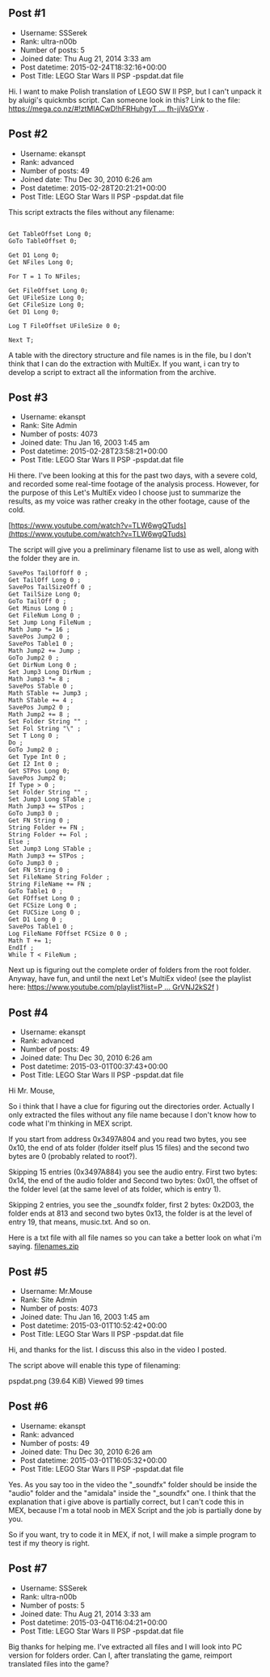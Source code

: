 ## Post #1
- Username: SSSerek
- Rank: ultra-n00b
- Number of posts: 5
- Joined date: Thu Aug 21, 2014 3:33 am
- Post datetime: 2015-02-24T18:32:16+00:00
- Post Title: LEGO Star Wars II PSP -pspdat.dat file

Hi. I want to make Polish translation of LEGO SW II PSP, but I can't unpack it by aluigi's quickmbs script. Can someone look in this? Link to the file: [https://mega.co.nz/#!ztMlACwD!hFRHuhgyT ... fh-jjVsGYw](https://mega.co.nz/#!ztMlACwD!hFRHuhgyTzRlELywFHYyvej5tJtQ8be03fh-jjVsGYw) .
## Post #2
- Username: ekanspt
- Rank: advanced
- Number of posts: 49
- Joined date: Thu Dec 30, 2010 6:26 am
- Post datetime: 2015-02-28T20:21:21+00:00
- Post Title: LEGO Star Wars II PSP -pspdat.dat file

This script extracts the files without any filename:

```

Get TableOffset Long 0;
GoTo TableOffset 0;

Get D1 Long 0;
Get NFiles Long 0;

For T = 1 To NFiles;

Get FileOffset Long 0;
Get UFileSize Long 0;
Get CFileSize Long 0;
Get D1 Long 0;

Log T FileOffset UFileSize 0 0;

Next T;

```


A table with the directory structure and file names is in the file, bu I don't think that I can do the extraction with MultiEx. If you want, i can try to develop a script to extract all the information from the archive.
## Post #3
- Username: ekanspt
- Rank: Site Admin
- Number of posts: 4073
- Joined date: Thu Jan 16, 2003 1:45 am
- Post datetime: 2015-02-28T23:58:21+00:00
- Post Title: LEGO Star Wars II PSP -pspdat.dat file

Hi there. I've been looking at this for the past two days, with a severe cold, and recorded some real-time footage of the analysis process. 
However, for the purpose of this Let's MultiEx video I choose just to summarize the results, as my voice was rather creaky in the other footage, cause of the cold. 

[https://www.youtube.com/watch?v=TLW6wgQTuds](https://www.youtube.com/watch?v=TLW6wgQTuds)


The script will give you a preliminary filename list to use as well, along with the folder they are in. 

```
SavePos TailOffOff 0 ;
Get TailOff Long 0 ;
SavePos TailSizeOff 0 ;
Get TailSize Long 0;
GoTo TailOff 0 ;
Get Minus Long 0 ;
Get FileNum Long 0 ;
Set Jump Long FileNum ;
Math Jump *= 16 ;
SavePos Jump2 0 ;
SavePos Table1 0 ;
Math Jump2 += Jump ;
GoTo Jump2 0 ;
Get DirNum Long 0 ;
Set Jump3 Long DirNum ;
Math Jump3 *= 8 ;
SavePos STable 0 ;
Math STable += Jump3 ;
Math STable += 4 ;
SavePos Jump2 0 ;
Math Jump2 += 8 ;
Set Folder String "" ;
Set Fol String "\" ;
Set T Long 0 ;
Do ; 
GoTo Jump2 0 ;
Get Type Int 0 ;
Get I2 Int 0 ;
Get STPos Long 0; 
SavePos Jump2 0;
If Type > 0 ;
Set Folder String "" ;
Set Jump3 Long STable ;
Math Jump3 += STPos ;
GoTo Jump3 0 ;
Get FN String 0 ;
String Folder += FN ;
String Folder += Fol ;
Else ;
Set Jump3 Long STable ;
Math Jump3 += STPos ;
GoTo Jump3 0 ;
Get FN String 0 ;
Set FileName String Folder ;
String FileName += FN ;
GoTo Table1 0 ;
Get FOffset Long 0 ;
Get FCSize Long 0 ;
Get FUCSize Long 0 ;
Get D1 Long 0 ;
SavePos Table1 0 ;
Log FileName FOffset FCSize 0 0 ;
Math T += 1; 
EndIf ; 
While T < FileNum ;

```


Next up is figuring out the complete order of folders from the root folder. Anyway, have fun, and until the next Let's MultiEx video! (see the playlist here: [https://www.youtube.com/playlist?list=P ... GrVNJ2kS2f](https://www.youtube.com/playlist?list=PLP26ZYnLb5EVqqBHDgltL6oGrVNJ2kS2f) )
## Post #4
- Username: ekanspt
- Rank: advanced
- Number of posts: 49
- Joined date: Thu Dec 30, 2010 6:26 am
- Post datetime: 2015-03-01T00:37:43+00:00
- Post Title: LEGO Star Wars II PSP -pspdat.dat file

Hi Mr. Mouse,

So i think that I have a clue for figuring out the directories order. Actually I only extracted the files without any file name because I don't know how to code what I'm thinking in MEX script.

If you start from address 0x3497A804 and you read two bytes, you see 0x10, the end of ats folder (folder itself plus 15 files) and the second two bytes are 0 (probably related to root?). 

Skipping 15 entries (0x3497A884) you see the audio entry. First two bytes: 0x14, the end of the audio folder and Second two bytes: 0x01, the offset of the folder level (at the same level of ats folder, which is entry 1).

Skipping 2 entries, you see the _soundfx folder, first 2 bytes: 0x2D03, the folder ends at 813 and second two bytes 0x13, the folder is at the level of entry 19, that means, music.txt. And so on.

Here is a txt file with all file names so you can take a better look on what i'm saying.
[filenames.zip](https://xentaxbackup.github.io/file/8774_filenames.zip)
## Post #5
- Username: Mr.Mouse
- Rank: Site Admin
- Number of posts: 4073
- Joined date: Thu Jan 16, 2003 1:45 am
- Post datetime: 2015-03-01T10:52:42+00:00
- Post Title: LEGO Star Wars II PSP -pspdat.dat file

Hi, and thanks for the list. I discuss this also in the video I posted. 

The script above will enable this type of filenaming:



pspdat.png (39.64 KiB) Viewed 99 times
## Post #6
- Username: ekanspt
- Rank: advanced
- Number of posts: 49
- Joined date: Thu Dec 30, 2010 6:26 am
- Post datetime: 2015-03-01T16:05:32+00:00
- Post Title: LEGO Star Wars II PSP -pspdat.dat file

Yes. As you say too in the video the "_soundfx" folder should be inside the "audio" folder and the "amidala" inside the "_soundfx" one. I think that the explanation that i give above is partially correct, but I can't code this in MEX, because I'm a total noob in MEX Script and the job is partially done by you. 

So if you want, try to code it in MEX, if not, I will make a simple program to test if my theory is right.
## Post #7
- Username: SSSerek
- Rank: ultra-n00b
- Number of posts: 5
- Joined date: Thu Aug 21, 2014 3:33 am
- Post datetime: 2015-03-04T16:04:21+00:00
- Post Title: LEGO Star Wars II PSP -pspdat.dat file

Big thanks for helping me. I've extracted all files and I will look into PC version for folders order. Can I, after translating the game, reimport translated files into the game?
